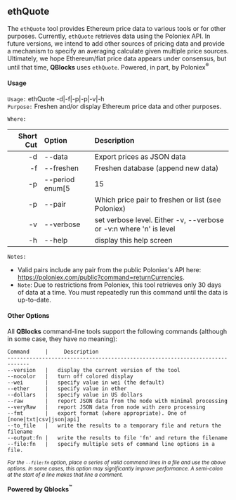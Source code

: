 ## ethQuote

The `ethQuote` tool provides Ethereum price data to various tools or for other purposes. Currently, `ethQuote` retrieves data using the Poloniex API. In future versions, we intend to add other sources of pricing data and provide a mechanism to specify an averaging calculate given multiple price sources. Ultimately, we hope Ethereum/fiat price data appears under consensus, but until that time, **QBlocks** uses `ethQuote`. Powered, in part, by Poloniex<sup>&reg;<sup>
#### Usage

`Usage:`    ethQuote -d|-f|-p|-p|-v|-h  
`Purpose:`  Freshen and/or display Ethereum price data and other purposes.

`Where:`  

| Short Cut | Option | Description |
| -------: | :------- | :------- |
| -d | --data | Export prices as JSON data |
| -f | --freshen | Freshen database (append new data) |
| -p | --period enum[5|15|30|120*|240|1440] | Display prices in this increment. One of [5&#124;15&#124;30&#124;120*&#124;240&#124;1440] |
| -p | --pair <pair> | Which price pair to freshen or list (see Poloniex) |
| -v | --verbose | set verbose level. Either -v, --verbose or -v:n where 'n' is level |
| -h | --help | display this help screen |

`Notes:`

- Valid pairs include any pair from the public Poloniex's API here:
  https://poloniex.com/public?command=returnCurrencies.
- `Note`: Due to restrictions from Poloniex, this tool retrieves only 30 days of data
  at a time. You must repeatedly run this command until the data is up-to-date.

#### Other Options

All **QBlocks** command-line tools support the following commands (although in some case, they have no meaning):

    Command     |     Description
    -----------------------------------------------------------------------------
    --version   |   display the current version of the tool
    --nocolor   |   turn off colored display
    --wei       |   specify value in wei (the default)
    --ether     |   specify value in ether
    --dollars   |   specify value in US dollars
    --raw       |   report JSON data from the node with minimal processing
    --veryRaw   |   report JSON data from node with zero processing
    --fmt       |   export format (where appropriate). One of [none|txt|csv|json|api]
    --to_file   |   write the results to a temporary file and return the filename
    --output:fn |   write the results to file 'fn' and return the filename
    --file:fn   |   specify multiple sets of command line options in a file.

<small>*For the `--file:fn` option, place a series of valid command lines in a file and use the above options. In some cases, this option may significantly improve performance. A semi-colon at the start of a line makes that line a comment.*</small>

**Powered by Qblocks<sup>&trade;</sup>**


